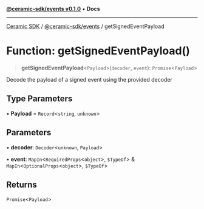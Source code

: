 [**@ceramic-sdk/events v0.1.0**](../README.md) • **Docs**

***

[Ceramic SDK](../../../README.md) / [@ceramic-sdk/events](../README.md) / getSignedEventPayload

# Function: getSignedEventPayload()

> **getSignedEventPayload**\<`Payload`\>(`decoder`, `event`): `Promise`\<`Payload`\>

Decode the payload of a signed event using the provided decoder

## Type Parameters

• **Payload** = `Record`\<`string`, `unknown`\>

## Parameters

• **decoder**: `Decoder`\<`unknown`, `Payload`\>

• **event**: `MapIn`\<`RequiredProps`\<`object`\>, `$TypeOf`\> & `MapIn`\<`OptionalProps`\<`object`\>, `$TypeOf`\>

## Returns

`Promise`\<`Payload`\>
